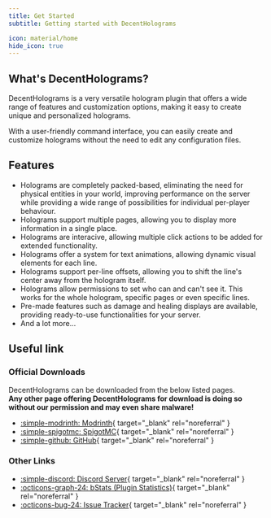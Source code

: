 ```yaml
---
title: Get Started
subtitle: Getting started with DecentHolograms

icon: material/home
hide_icon: true
---
```


## What's DecentHolograms?

DecentHolograms is a very versatile hologram plugin that offers a wide range of features and customization options, making it easy to create unique and personalized holograms.

With a user-friendly command interface, you can easily create and customize holograms without the need to edit any configuration files.

## Features

- Holograms are completely packed-based, eliminating the need for physical entities in your world, improving performance on the server while providing a wide range of possibilities for individual per-player behaviour.
- Holograms support multiple pages, allowing you to display more information in a single place.
- Holograms are interacive, allowing multiple click actions to be added for extended functionality.
- Holograms offer a system for text animations, allowing dynamic visual elements for each line.
- Holograms support per-line offsets, allowing you to shift the line's center away from the hologram itself.
- Holograms allow permissions to set who can and can't see it. This works for the whole hologram, specific pages or even specific lines.
- Pre-made features such as damage and healing displays are available, providing ready-to-use functionalities for your server.
- And a lot more...

## Useful link

### Official Downloads

DecentHolograms can be downloaded from the below listed pages.  
**Any other page offering DecentHolograms for download is doing so without our permission and may even share malware!**

<div class="grid cards" markdown>

- [:simple-modrinth: Modrinth](https://modrinth.com/plugin/decentholograms){ target="_blank" rel="noreferral" }
- [:simple-spigotmc: SpigotMC](https://www.spigotmc.org/resources/96927/){ target="_blank" rel="noreferral" }
- [:simple-github: GitHub](https://github.com/DecentSoftware-eu/DecentHolograms){ target="_blank" rel="noreferral" }

</div>

### Other Links

<div class="grid cards" markdown>

- [:simple-discord: Discord Server](https://discord.decentsoftware.eu){ target="_blank" rel="noreferral" }
- [:octicons-graph-24: bStats (Plugin Statistics)](https://bstats.org/plugin/bukkit/DecentHolograms/12797){ target="_blank" rel="noreferral" }
- [:octicons-bug-24: Issue Tracker](https://github.com/DecentSoftware-eu/DecentHolograms/issues){ target="_blank" rel="noreferral" }

</div>
